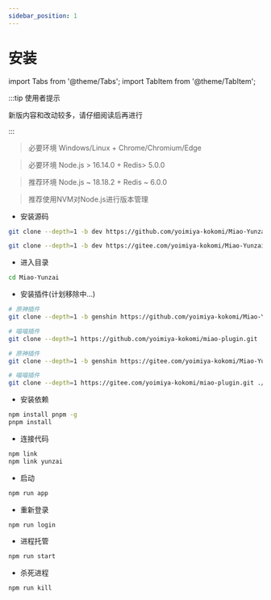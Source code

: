 ```yaml
---
sidebar_position: 1
---
```


# 安装

import Tabs from '@theme/Tabs';
import TabItem from '@theme/TabItem';

:::tip 使用者提示

新版内容和改动较多，请仔细阅读后再进行

:::

> 必要环境 Windows/Linux + Chrome/Chromium/Edge

> 必要环境 Node.js > 16.14.0 + Redis> 5.0.0

> 推荐环境 Node.js ~ 18.18.2 + Redis ~ 6.0.0

> 推荐使用NVM对Node.js进行版本管理

- 安装源码

<Tabs>
  <TabItem value="apple" label="Github" default>

```sh
git clone --depth=1 -b dev https://github.com/yoimiya-kokomi/Miao-Yunzai.git
```

  </TabItem>
  <TabItem value="orange" label="Gitee">

```sh
git clone --depth=1 -b dev https://gitee.com/yoimiya-kokomi/Miao-Yunzai.git
```

  </TabItem>
</Tabs>


- 进入目录

```sh
cd Miao-Yunzai
```

- 安装插件(计划移除中...)

<Tabs>
  <TabItem value="apple" label="Github" default>

```sh
# 原神插件
git clone --depth=1 -b genshin https://github.com/yoimiya-kokomi/Miao-Yunzai.git ./plugins/genshin/

# 喵喵插件
git clone --depth=1 https://github.com/yoimiya-kokomi/miao-plugin.git ./plugins/miao-plugin/
```

  </TabItem>
  <TabItem value="orange" label="Gitee">

```sh
# 原神插件
git clone --depth=1 -b genshin https://gitee.com/yoimiya-kokomi/Miao-Yunzai.git ./plugins/genshin/

# 喵喵插件
git clone --depth=1 https://gitee.com/yoimiya-kokomi/miao-plugin.git ./plugins/miao-plugin/
```

  </TabItem>
</Tabs>


- 安装依赖

```sh
npm install pnpm -g
pnpm install
```

- 连接代码

```sh
npm link
npm link yunzai
```

- 启动

```sh
npm run app
```

- 重新登录

```sh
npm run login
```

- 进程托管

```sh
npm run start
```

- 杀死进程

```sh
npm run kill
```
